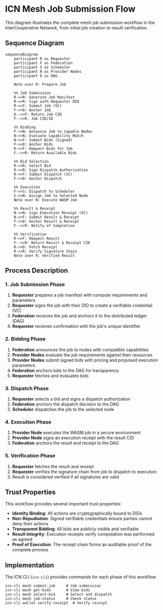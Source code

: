 # ICN Mesh Job Submission Flow

This diagram illustrates the complete mesh job submission workflow in the InterCooperative Network, from initial job creation to result verification.

## Sequence Diagram

```mermaid
sequenceDiagram
    participant R as Requester
    participant F as Federation
    participant S as Scheduler
    participant N as Provider Nodes
    participant D as DAG

    Note over R: Prepare Job
    
    %% Job Submission
    R->>R: Generate Job Manifest
    R->>R: Sign with Requester DID
    R->>F: Submit Job (VC)
    F->>D: Anchor Job
    D-->>F: Return Job CID
    F-->>R: Job CID/ID

    %% Bidding
    F->>N: Announce Job to Capable Nodes
    N->>N: Evaluate Capability Match
    N->>F: Submit Bids (Signed)
    F->>D: Anchor Bids
    R->>F: Request Bids for Job
    F-->>R: Return Available Bids
    
    %% Bid Selection
    R->>R: Select Bid
    R->>R: Sign Dispatch Authorization
    R->>F: Submit Dispatch (VC)
    F->>D: Anchor Dispatch
    
    %% Execution
    F->>S: Dispatch to Scheduler
    S->>N: Assign Job to Selected Node
    Note over N: Execute WASM Job
    
    %% Result & Receipt
    N->>N: Sign Execution Receipt (VC)
    N->>F: Submit Result & Receipt
    F->>D: Anchor Result & Receipt
    F-->>R: Notify of Completion
    
    %% Verification
    R->>F: Request Result
    F-->>R: Return Result & Receipt CID
    R->>D: Fetch Receipt
    R->>R: Verify Signature Chain
    Note over R: Verified Result
```

## Process Description

### 1. Job Submission Phase
1. **Requester** prepares a job manifest with compute requirements and parameters
2. **Requester** signs the job with their DID to create a verifiable credential (VC)
3. **Federation** receives the job and anchors it to the distributed ledger (DAG)
4. **Requester** receives confirmation with the job's unique identifier

### 2. Bidding Phase
1. **Federation** announces the job to nodes with compatible capabilities
2. **Provider Nodes** evaluate the job requirements against their resources
3. **Provider Nodes** submit signed bids with pricing and proposed execution parameters
4. **Federation** anchors bids to the DAG for transparency
5. **Requester** fetches and evaluates bids

### 3. Dispatch Phase
1. **Requester** selects a bid and signs a dispatch authorization
2. **Federation** anchors the dispatch decision to the DAG
3. **Scheduler** dispatches the job to the selected node

### 4. Execution Phase
1. **Provider Node** executes the WASM job in a secure environment
2. **Provider Node** signs an execution receipt with the result CID
3. **Federation** anchors the result and receipt to the DAG

### 5. Verification Phase
1. **Requester** fetches the result and receipt
2. **Requester** verifies the signature chain from job to dispatch to execution
3. Result is considered verified if all signatures are valid

## Trust Properties

This workflow provides several important trust properties:

- **Identity Binding**: All actions are cryptographically bound to DIDs
- **Non-Repudiation**: Signed verifiable credentials ensure parties cannot deny their actions
- **Transparent Bidding**: All bids are publicly visible and verifiable
- **Result Integrity**: Execution receipts verify computation was performed as agreed
- **Proof of Execution**: The receipt chain forms an auditable proof of the complete process

## Implementation

The ICN CLI (`icn-cli`) provides commands for each phase of this workflow:

```
icn-cli mesh submit-job     # Job submission
icn-cli mesh get-bids       # View bids
icn-cli mesh select-bid     # Select and dispatch
icn-cli mesh job-status     # Check status
icn-cli wallet verify-receipt  # Verify receipt
``` 
